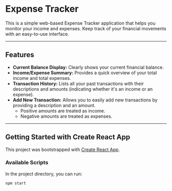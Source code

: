 # Expense Tracker

This is a simple web-based Expense Tracker application that helps you monitor your income and expenses. Keep track of your financial movements with an easy-to-use interface.

---

## Features

* **Current Balance Display:** Clearly shows your current financial balance.
* **Income/Expense Summary:** Provides a quick overview of your total income and total expenses.
* **Transaction History:** Lists all your past transactions with their descriptions and amounts (indicating whether it's an income or an expense).
* **Add New Transaction:** Allows you to easily add new transactions by providing a description and an amount.
    * Positive amounts are treated as income.
    * Negative amounts are treated as expenses.

---

## Getting Started with Create React App

This project was bootstrapped with [Create React App](https://github.com/facebook/create-react-app).

### Available Scripts

In the project directory, you can run:

```bash
npm start
 
